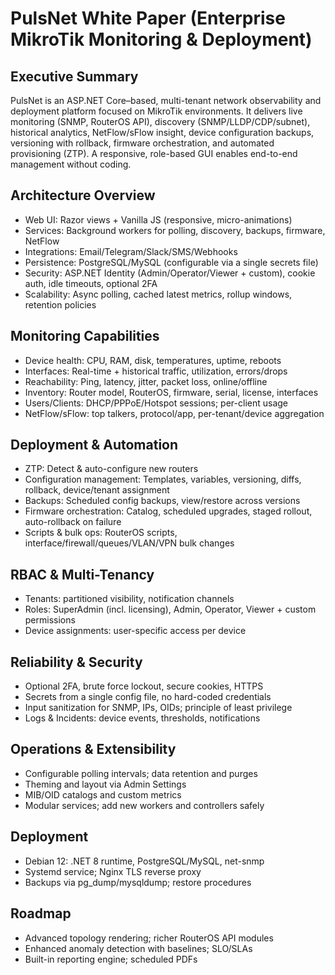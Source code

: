 # PulsNet White Paper (Enterprise MikroTik Monitoring & Deployment)

## Executive Summary
PulsNet is an ASP.NET Core–based, multi-tenant network observability and deployment platform focused on MikroTik environments. It delivers live monitoring (SNMP, RouterOS API), discovery (SNMP/LLDP/CDP/subnet), historical analytics, NetFlow/sFlow insight, device configuration backups, versioning with rollback, firmware orchestration, and automated provisioning (ZTP). A responsive, role-based GUI enables end-to-end management without coding.

## Architecture Overview
- Web UI: Razor views + Vanilla JS (responsive, micro-animations)
- Services: Background workers for polling, discovery, backups, firmware, NetFlow
- Integrations: Email/Telegram/Slack/SMS/Webhooks
- Persistence: PostgreSQL/MySQL (configurable via a single secrets file)
- Security: ASP.NET Identity (Admin/Operator/Viewer + custom), cookie auth, idle timeouts, optional 2FA
- Scalability: Async polling, cached latest metrics, rollup windows, retention policies

## Monitoring Capabilities
- Device health: CPU, RAM, disk, temperatures, uptime, reboots
- Interfaces: Real-time + historical traffic, utilization, errors/drops
- Reachability: Ping, latency, jitter, packet loss, online/offline
- Inventory: Router model, RouterOS, firmware, serial, license, interfaces
- Users/Clients: DHCP/PPPoE/Hotspot sessions; per-client usage
- NetFlow/sFlow: top talkers, protocol/app, per-tenant/device aggregation

## Deployment & Automation
- ZTP: Detect & auto-configure new routers
- Configuration management: Templates, variables, versioning, diffs, rollback, device/tenant assignment
- Backups: Scheduled config backups, view/restore across versions
- Firmware orchestration: Catalog, scheduled upgrades, staged rollout, auto-rollback on failure
- Scripts & bulk ops: RouterOS scripts, interface/firewall/queues/VLAN/VPN bulk changes

## RBAC & Multi-Tenancy
- Tenants: partitioned visibility, notification channels
- Roles: SuperAdmin (incl. licensing), Admin, Operator, Viewer + custom permissions
- Device assignments: user-specific access per device

## Reliability & Security
- Optional 2FA, brute force lockout, secure cookies, HTTPS
- Secrets from a single config file, no hard-coded credentials
- Input sanitization for SNMP, IPs, OIDs; principle of least privilege
- Logs & Incidents: device events, thresholds, notifications

## Operations & Extensibility
- Configurable polling intervals; data retention and purges
- Theming and layout via Admin Settings
- MIB/OID catalogs and custom metrics
- Modular services; add new workers and controllers safely

## Deployment
- Debian 12: .NET 8 runtime, PostgreSQL/MySQL, net-snmp
- Systemd service; Nginx TLS reverse proxy
- Backups via pg_dump/mysqldump; restore procedures

## Roadmap
- Advanced topology rendering; richer RouterOS API modules
- Enhanced anomaly detection with baselines; SLO/SLAs
- Built-in reporting engine; scheduled PDFs